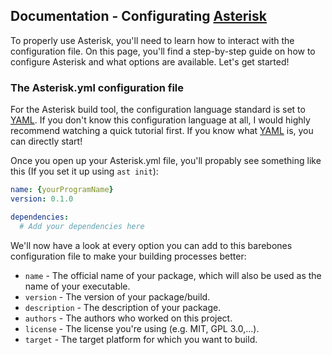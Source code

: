 ## Documentation - Configurating [Asterisk](https://github.com/AcariusTV/Asterisk)
To properly use Asterisk, you'll need to learn how to interact with the configuration file. On this page, you'll find a step-by-step guide on how to configure Asterisk and what options are available. Let's get started!

### The Asterisk.yml configuration file
For the Asterisk build tool, the configuration language standard is set to [YAML](https://yaml.org/). If you don't know this configuration language at all, I would highly recommend watching a quick tutorial first. If you know what [YAML](https://yaml.org/) is, you can directly start!

Once you open up your Asterisk.yml file, you'll propably see something like this (If you set it up using `ast init`):
```YAML
name: {yourProgramName}
version: 0.1.0

dependencies:
  # Add your dependencies here
```
We'll now have a look at every option you can add to this barebones configuration file to make your building processes better:
- `name` - The official name of your package, which will also be used as the name of your executable.
- `version` - The version of your package/build.
- `description` - The description of your package.
- `authors` - The authors who worked on this project.
- `license` - The license you're using (e.g. MIT, GPL 3.0,...).
- `target` - The target platform for which you want to build.
